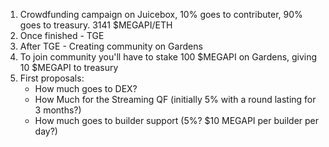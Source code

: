 1. Crowdfunding campaign on Juicebox, 10% goes to contributer, 90% goes to treasury. 3141 $MEGAPI/ETH
2. Once finished - TGE
3. After TGE - Creating community on Gardens
4. To join community you'll have to stake 100 $MEGAPI on Gardens, giving 10 $MEGAPI to treasury
5. First proposals:
    - How much goes to DEX?
    - How Much for the Streaming QF (initially 5% with a round lasting for 3 months?)
    - How much goes to builder support (5%? $10 MEGAPI per builder per day?)